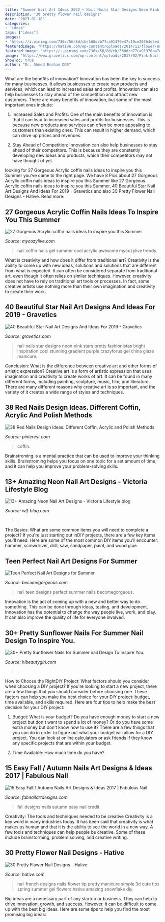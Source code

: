 ```yaml
---
title: "Summer Nail Art Ideas 2022 ~ Nail Nails Star Designs Neon Pink Stars Pretty Fashionistas Bright Inspiration Cool Stunning Gradient Purple Crazyforus Gel China Glaze Manicure"
description: "30 pretty flower nail designs"
date: "2023-01-18"
categories:
- "ideas"
tags: ["ideas"]
images:
- "https://i.pinimg.com/736x/56/8d/cb/568dcb77ca91370e47c19ce20864e3e4.jpg"
featuredImage: "https://hative.com/wp-content/uploads/2014/11/flower-nail-designs/8-pretty-flower-nail-designs.jpg"
featured_image: "https://i.pinimg.com/736x/56/8d/cb/568dcb77ca91370e47c19ce20864e3e4.jpg"
image: "https://www.gravetics.com/wp-content/uploads/2017/02/Pink-Nail-With-Nite-Green-Stars.jpg"
ShowToc: true
author: "Dr. Ahmed Beahan DDS"
---
```



What are the benefits of innovation?
Innovation has been the key to success for many businesses. It allows businesses to create new products and services, which can lead to increased sales and profits. Innovation can also help businesses to stay ahead of the competition and attract new customers.
There are many benefits of innovation, but some of the most important ones include:

1) Increased Sales and Profits: One of the main benefits of innovation is that it can lead to increased sales and profits for businesses. This is because new products and services can often be more appealing to customers than existing ones. This can result in higher demand, which can drive up prices and revenues.

2) Stay Ahead of Competition: Innovation can also help businesses to stay ahead of their competitors. This is because they are constantly developing new ideas and products, which their competitors may not have thought of yet.

	

		
looking for 27 Gorgeous Acrylic coffin nails ideas to inspire you this Summer you've came to the right page. We have 8 Pics about 27 Gorgeous Acrylic coffin nails ideas to inspire you this Summer like 27 Gorgeous Acrylic coffin nails ideas to inspire you this Summer, 40 Beautiful Star Nail Art Designs And Ideas For 2019 - Gravetics and also 30 Pretty Flower Nail Designs - Hative. Read more:
		
    
## 27 Gorgeous Acrylic Coffin Nails Ideas To Inspire You This Summer

<img loading=lazy src="https://mycozylive.com/wp-content/uploads/2020/06/22-5.jpg" onerror="this.onerror=null;this.src='https://tse3.mm.bing.net/th?id=OIP.DZl_CWm7XfEcI5RuM1E3dAHaJ9&amp;pid=15.1';" alt="27 Gorgeous Acrylic coffin nails ideas to inspire you this Summer">

_Source: mycozylive.com_

>nail coffin nails gel summer cool acrylic awesome mycozylive trendy. 

	

What is creativity and how does it differ from traditional art?
Creativity is the ability to come up with new ideas, solutions and solutions that are different from what is expected. It can often be considered separate from traditional art, even though it often relies on similar techniques. However, creativity does not have to rely on traditional art tools or processes. In fact, some creative artists use nothing more than their own imagination and creativity to create their work.

    
## 40 Beautiful Star Nail Art Designs And Ideas For 2019 - Gravetics

<img loading=lazy src="https://www.gravetics.com/wp-content/uploads/2017/02/Pink-Nail-With-Nite-Green-Stars.jpg" onerror="this.onerror=null;this.src='https://tse1.mm.bing.net/th?id=OIP.EHWerZFuSf67_7O94MZc3QHaHa&amp;pid=15.1';" alt="40 Beautiful Star Nail Art Designs And Ideas For 2019 - Gravetics">

_Source: gravetics.com_

>nail nails star designs neon pink stars pretty fashionistas bright inspiration cool stunning gradient purple crazyforus gel china glaze manicure. 

	

Conclusion: What is the difference between creative art and other forms of artistic expression?
Creative art is a form of artistic expression that uses imagination and creativity to create works of art. It can be found in many different forms, including painting, sculpture, music, film, and literature. There are many different reasons why creative art is so important, and the variety of it creates a wide range of styles and techniques.

    
## 38 Red Nails Design Ideas. Different Coffin, Acrylic And Polish Methods

<img loading=lazy src="https://i.pinimg.com/736x/56/8d/cb/568dcb77ca91370e47c19ce20864e3e4.jpg" onerror="this.onerror=null;this.src='https://tse1.mm.bing.net/th?id=OIP._ExvXuHZ61z8wLirh_oG9QHaN1&amp;pid=15.1';" alt="38 Red Nails Design Ideas. Different Coffin, Acrylic and Polish Methods">

_Source: pinterest.com_

>coffin. 

	

Brainstroming is a mental practice that can be used to improve your thinking skills. Brainstroming helps you focus on one topic for a set amount of time, and it can help you improve your problem-solving skills.

    
## 13+ Amazing Neon Nail Art Designs - Viсtoria Lifestyle Blog

<img loading=lazy src="https://wlf-blog.com/wp-content/uploads/2020/01/3.neon_-683x1024.png" onerror="this.onerror=null;this.src='https://tse3.mm.bing.net/th?id=OIP.ALYeaASkS7ULxvDV8oNV1gHaLG&amp;pid=15.1';" alt="13+ Amazing Neon Nail Art Designs - Viсtoria Lifestyle blog">

_Source: wlf-blog.com_

>. 

	

The Basics: What are some common items you will need to complete a project?
If you're just starting out inDIY projects, there are a few key items you'll need. Here are some of the most common DIY items you'll encounter: hammer, screwdriver, drill, saw, sandpaper, paint, and wood glue.

    
## Teen Perfect Nail Art Designs For Summer

<img loading=lazy src="https://static.becomegorgeous.com/img/arts/2012/Apr/19/7485/nail_art_2012-2.jpg" onerror="this.onerror=null;this.src='https://tse4.mm.bing.net/th?id=OIP.j1B0a6dlfgu3tskSFT06mgHaLH&amp;pid=15.1';" alt="Teen Perfect Nail Art Designs for Summer">

_Source: becomegorgeous.com_

>nail teen designs perfect summer nails becomegorgeous. 

	

Innovation is the act of coming up with a new and better way to do something. This can be done through ideas, testing, and development. Innovation has the potential to change the way people live, work, and play. It can also improve the quality of life for everyone involved.

    
## 30+ Pretty Sunflower Nails For Summer Nail Design To Inspire You.

<img loading=lazy src="https://hibeautygirl.com/wp-content/uploads/2021/04/16-11.jpg" onerror="this.onerror=null;this.src='https://tse3.mm.bing.net/th?id=OIP.WzYo8ws_K25tS6eQP2158QHaLH&amp;pid=15.1';" alt="30+ Pretty Sunflower Nails for Summer nail Design To Inspire You.">

_Source: hibeautygirl.com_

>. 

	

How to Choose the RightDIY Project: What factors should you consider when choosing a DIY project?
If you're looking to start a new project, there are a few things that you should consider before choosing one. These factors can help you make the best choice for your DIY project: budget, time available, and skills required. Here are four tips to help make the best decision for your DIY project:
1. Budget: What is your budget? Do you have enough money to start a new project but don't want to spend a lot of money? Or do you have some extra money but don't know how to use it? There are a few things that you can do in order to figure out what your budget will allow for a DIY project. You can look at online calculators or ask friends if they know any specific projects that are within your budget.

2. Time Available: How much time do you have?

    
## 15 Easy Fall / Autumn Nails Art Designs &amp; Ideas 2017 | Fabulous Nail

<img loading=lazy src="http://fabnailartdesigns.com/wp-content/uploads/2017/06/15-Easy-Fall-Autumn-Nails-Art-Designs-Ideas-2017-2.jpg" onerror="this.onerror=null;this.src='https://tse3.mm.bing.net/th?id=OIP.ZkXMjryWghrRmpgiHRen-gHaLH&amp;pid=15.1';" alt="15 Easy Fall / Autumn Nails Art Designs &amp; Ideas 2017 | Fabulous Nail">

_Source: fabnailartdesigns.com_

>fall designs nails autumn easy nail credit. 

	

Creativity: The tools and techniques needed to be creative
Creativity is a key word in many industries today. It has been said that creativity is what makes us human and that it is the ability to see the world in a new way. A few tools and techniques can help people be creative. Some of these include brainstorming, problem solving, and creative writing.

    
## 30 Pretty Flower Nail Designs - Hative

<img loading=lazy src="https://hative.com/wp-content/uploads/2014/11/flower-nail-designs/8-pretty-flower-nail-designs.jpg" onerror="this.onerror=null;this.src='https://tse4.mm.bing.net/th?id=OIP.wDoN6c9NKVYX5mELGSKuogHaHN&amp;pid=15.1';" alt="30 Pretty Flower Nail Designs - Hative">

_Source: hative.com_

>nail french designs nails flower tip pretty manicure simple 3d cute tips spring summer gel flowers hative amazing snowflake diy. 

	

Big ideas are a necessary part of any startup or business. They can help to drive innovation, growth, and success. However, it can be difficult to come up with the best big ideas. Here are some tips to help you find the most promising big ideas: 

